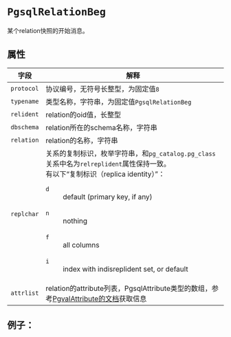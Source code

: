 # ```PgsqlRelationBeg```

某个relation快照的开始消息。

## 属性

字段 | 解释
----|----
```protocol``` | 协议编号，无符号长整型，为固定值```8```
```typename``` | 类型名称，字符串，为固定值```PgsqlRelationBeg```
```relident``` | relation的oid值，长整型
```dbschema``` | relation所在的schema名称，字符串
```relation``` | relation的名称，字符串
```replchar``` | 关系的复制标识，枚举字符串，和```pg_catalog.pg_class```关系中名为```relreplident```属性保持一致。<br/>有以下“复制标识（replica identity）”：<br /><dl><dt>```d```</dt><dd>default (primary key, if any)</dd><br /><dt>```n```</dt><dd>nothing</dd><br/><dt>```f```</dt><dd>all columns</dd><br/><dt>```i```</dt><dd>index with indisreplident set, or default</dd></dl>
```attrlist``` | relation的attribute列表，PgsqlAttribute类型的数组，参考[PgvalAttribute的文档](pgval-attribute.md)获取信息

## 例子：

